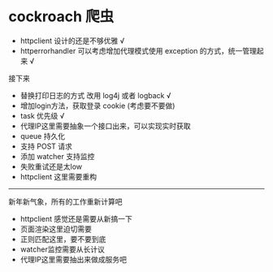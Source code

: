 # cockroach 爬虫

* httpclient 设计的还是不够优雅  √
* httperrorhandler 可以考虑增加代理模式使用 exception 的方式，统一管理起来 √

接下来

* 替换打印日志的方式 改用 log4j 或者 logback √
* 增加login方法，获取登录 cookie (考虑要不要做)
* task 优先级 √
* 代理IP这里需要抽象一个接口出来，可以实现实时获取
* queue 持久化
* 支持 POST 请求
* 添加 watcher 支持监控
* 失败重试还是太low
* httpclient 这里需要重构

---

新年新气象，所有的工作重新计算吧

* httpclient 感觉还是需要从新搞一下
* 页面渲染这里迫切需要
* 正则匹配这里，要不要到底
* watcher监控需要从长计议
* 代理IP这里需要抽出来做成服务吧

